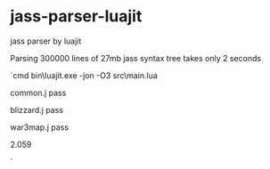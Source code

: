 # jass-parser-luajit
jass parser by luajit



Parsing 300000 lines of 27mb jass syntax tree takes only 2 seconds

`cmd
bin\luajit.exe -jon -O3 src\main.lua

common.j pass

blizzard.j pass

war3map.j pass

2.059

`
